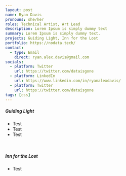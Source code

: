 ```yaml
---
layout: post
name: Ryan Davis
pronouns: she/her
roles: Technical Artist, Art Lead
description: Lorem Ipsum is simply dummy text
summary: Lorem Ipsum is simply dummy text.
projects: Guiding Light, Inn for the Lost
portfolio: https://nodata.tech/
contact:
  - type: Email
    direct: ryan.alex.davis@gmail.com 
socials:
  - platform: Twitter
    url: https://twitter.com/dataisgone
  - platform: LinkedIn
    url: https://www.linkedin.com/in/ryanalexdavis/
  - platform: Twitter
    url: https://twitter.com/dataisgone
tags: [css]
---
```


##### _Guiding Light_
- Test
- Test
- Test

<br>

##### _Inn for the Lost_
- Test